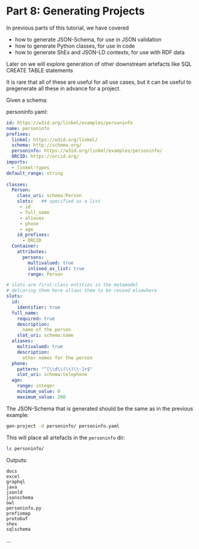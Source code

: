 # Part 8: Generating Projects

In previous parts of this tutorial, we have covered

- how to generate JSON-Schema, for use in JSON validation
- how to generate Python classes, for use in code
- how to generate ShEx and JSON-LD contexts, for use with RDF data

Later on we will explore generation of other downstream artefacts like SQL CREATE TABLE statements

It is rare that all of these are useful for all use cases, but it can be useful to pregenerate all these in advance for a project.

Given a schema:

personinfo.yaml:

```yaml
id: https://w3id.org/linkml/examples/personinfo
name: personinfo
prefixes:                                 
  linkml: https://w3id.org/linkml/
  schema: http://schema.org/
  personinfo: https://w3id.org/linkml/examples/personinfo/
  ORCID: https://orcid.org/
imports:
  - linkml:types
default_range: string
  
classes:
  Person:
    class_uri: schema:Person             
    slots:   ## specified as a list
     - id
     - full_name
     - aliases
     - phone
     - age
    id_prefixes:
      - ORCID
  Container:
    attributes:
      persons:
        multivalued: true
        inlined_as_list: true
        range: Person

# slots are first-class entities in the metamodel
# delcaring them here allows them to be reused elsewhere
slots:
  id:
    identifier: true
  full_name:
    required: true
    description:
      name of the person
    slot_uri: schema:name
  aliases:
    multivalued: true
    description:
      other names for the person
  phone:
    pattern: "^[\\d\\(\\)\\-]+$"
    slot_uri: schema:telephone 
  age:
    range: integer
    minimum_value: 0
    maximum_value: 200
```

The JSON-Schema that is generated should be the same as in the previous example:

```bash
gen-project -d personinfo/ personinfo.yaml
```

This will place all artefacts in the `personinfo` dir:

```bash
ls personinfo/
```

Outputs:

```text
docs
excel
graphql
java
jsonld
jsonschema
owl
personinfo.py
prefixmap
protobuf
shex
sqlschema
```


...
